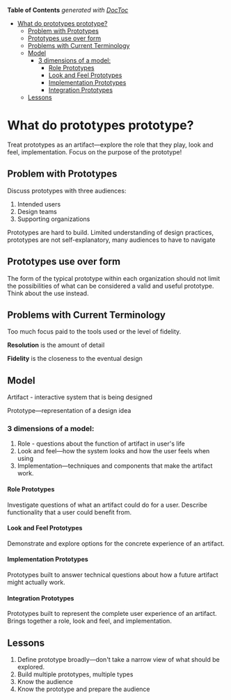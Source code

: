 <!-- START doctoc generated TOC please keep comment here to allow auto update -->
<!-- DON'T EDIT THIS SECTION, INSTEAD RE-RUN doctoc TO UPDATE -->
**Table of Contents**  *generated with [DocToc](https://github.com/thlorenz/doctoc)*

- [What do prototypes prototype?](#what-do-prototypes-prototype)
  - [Problem with Prototypes](#problem-with-prototypes)
  - [Prototypes use over form](#prototypes-use-over-form)
  - [Problems with Current Terminology](#problems-with-current-terminology)
  - [Model](#model)
    - [3 dimensions of a model:](#3-dimensions-of-a-model)
      - [Role Prototypes](#role-prototypes)
      - [Look and Feel Prototypes](#look-and-feel-prototypes)
      - [Implementation Prototypes](#implementation-prototypes)
      - [Integration Prototypes](#integration-prototypes)
  - [Lessons](#lessons)

<!-- END doctoc generated TOC please keep comment here to allow auto update -->

# What do prototypes prototype?

Treat prototypes as an artifact—explore the role that they play, look and feel, implementation. Focus on the purpose
of the prototype!

## Problem with Prototypes

Discuss prototypes with three audiences:

1. Intended users
2. Design teams
3. Supporting organizations

Prototypes are hard to build. Limited understanding of design practices, prototypes are not self-explanatory, many
audiences to have to navigate

## Prototypes use over form

The form of the typical prototype within each organization should not limit the possibilities of what can be considered
a valid and useful prototype. Think about the use instead.

## Problems with Current Terminology

Too much focus paid to the tools used or the level of fidelity.

**Resolution** is the amount of detail

**Fidelity** is the closeness to the eventual design

## Model

Artifact - interactive system that is being designed

Prototype—representation of a design idea

### 3 dimensions of a model:

1. Role - questions about the function of artifact in user's life
2. Look and feel—how the system looks and how the user feels when using
3. Implementation—techniques and components that make the artifact work.

#### Role Prototypes

Investigate questions of what an artifact could do for a user. Describe functionality that a user could benefit from.

#### Look and Feel Prototypes

Demonstrate and explore options for the concrete experience of an artifact.

#### Implementation Prototypes

Prototypes built to answer technical questions about how a future artifact might actually work.

#### Integration Prototypes

Prototypes built to represent the complete user experience of an artifact. Brings together a role, look and feel, and
implementation.

## Lessons

1. Define prototype broadly—don't take a narrow view of what should be explored.
2. Build multiple prototypes, multiple types
3. Know the audience
4. Know the prototype and prepare the audience
